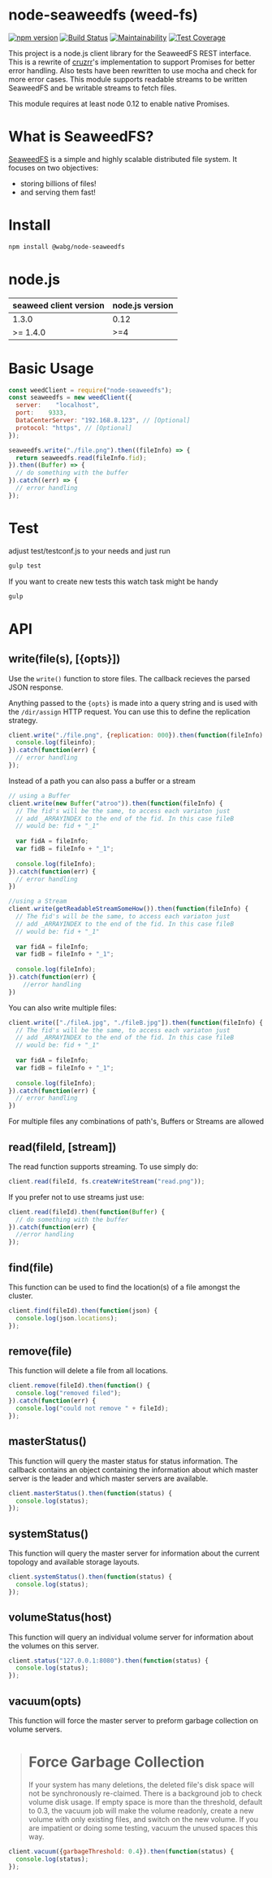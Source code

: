 # node-seaweedfs (weed-fs)
[![npm version](https://badge.fury.io/js/node-seaweedfs.svg)](https://badge.fury.io/js/node-seaweedfs)
[![Build Status](https://travis-ci.org/atroo/node-weedfs.svg?branch=master)](https://travis-ci.org/atroo/node-weedfs)
[![Maintainability](https://api.codeclimate.com/v1/badges/65e9f87b30d7e2d52239/maintainability)](https://codeclimate.com/github/atroo/node-weedfs/maintainability)
[![Test Coverage](https://api.codeclimate.com/v1/badges/65e9f87b30d7e2d52239/test_coverage)](https://codeclimate.com/github/atroo/node-weedfs/test_coverage)

This project is a node.js client library for the SeaweedFS REST interface. This is a rewrite of [cruzrr](https://github.com/cruzrr/node-weedfs)'s implementation to support Promises for better error handling. Also tests have been rewritten to use mocha and check for more error cases. This module supports readable streams to be written SeaweedFS and be writable streams to fetch files.

This module requires at least node 0.12 to enable native Promises.

# What is SeaweedFS?

[SeaweedFS](https://github.com/chrislusf/seaweedfs) is a simple and highly scalable distributed file system. It focuses on two objectives:
* storing billions of files!
* and serving them fast!

# Install

```bash
npm install @wabg/node-seaweedfs
```

# node.js

|seaweed client version|node.js version|
|---|---|
|1.3.0|0.12|
|>= 1.4.0|>=4|

# Basic Usage

```js
const weedClient = require("node-seaweedfs");
const seaweedfs = new weedClient({
  server:    "localhost",
  port:    9333,
  DataCenterServer: "192.168.8.123", // [Optional] 
  protocol: "https", // [Optional] 
});

seaweedfs.write("./file.png").then((fileInfo) => {
  return seaweedfs.read(fileInfo.fid);
}).then((Buffer) => {
  // do something with the buffer
}).catch((err) => {
  // error handling
});
```

# Test

adjust test/testconf.js to your needs and just run

```js
gulp test
```

If you want to create new tests this watch task might be handy

```js
gulp
```

# API

## write(file(s), [{opts}])

Use the <code>write()</code> function to store files.  The callback recieves the parsed JSON response.

Anything passed to the <code>{opts}</code> is made into a query string and
is used with the <code>/dir/assign</code> HTTP request.  You can use this to define the replication strategy.

```js
client.write("./file.png", {replication: 000}).then(function(fileInfo) {
  console.log(fileinfo);
}).catch(function(err) {
  // error handling
});
```

Instead of a path you can also pass a buffer or a stream

```js
// using a Buffer
client.write(new Buffer("atroo")).then(function(fileInfo) {
  // The fid's will be the same, to access each variaton just
  // add _ARRAYINDEX to the end of the fid. In this case fileB
  // would be: fid + "_1"
  
  var fidA = fileInfo;
  var fidB = fileInfo + "_1";
  
  console.log(fileInfo);
}).catch(function(err) {
  // error handling
})

//using a Stream
client.write(getReadableStreamSomeHow()).then(function(fileInfo) {
  // The fid's will be the same, to access each variaton just
  // add _ARRAYINDEX to the end of the fid. In this case fileB
  // would be: fid + "_1"
  
  var fidA = fileInfo;
  var fidB = fileInfo + "_1";
  
  console.log(fileInfo);
}).catch(function(err) {
    //error handling
})
```

You can also write multiple files:

```js
client.write(["./fileA.jpg", "./fileB.jpg"]).then(function(fileInfo) {
  // The fid's will be the same, to access each variaton just
  // add _ARRAYINDEX to the end of the fid. In this case fileB
  // would be: fid + "_1"
  
  var fidA = fileInfo;
  var fidB = fileInfo + "_1";
  
  console.log(fileInfo);
}).catch(function(err) {
  // error handling
})
```

For multiple files any combinations of path's, Buffers or Streams are allowed

## read(fileId, [stream])

The read function supports streaming.  To use simply do:

```js
client.read(fileId, fs.createWriteStream("read.png"));
```

If you prefer not to use streams just use:

```js
client.read(fileId).then(function(Buffer) {
  // do something with the buffer
}).catch(function(err) {
  //error handling
});
```

## find(file)

This function can be used to find the location(s) of a file amongst the cluster.

```js
client.find(fileId).then(function(json) {
  console.log(json.locations);
});
```

## remove(file)

This function will delete a file from all locations.

```js
client.remove(fileId).then(function() {
  console.log("removed filed");
}).catch(function(err) {
  console.log("could not remove " + fileId);
});
```

## masterStatus()

This function will query the master status for status information.  The callback contains an object containing the information about which master server is the leader and which master servers are available.

```js
client.masterStatus().then(function(status) {
  console.log(status);
});
```

## systemStatus()

This function will query the master server for information about the current topology and available storage layouts.

```js
client.systemStatus().then(function(status) {
  console.log(status);
});
```

## volumeStatus(host)

This function will query an individual volume server for information about the volumes on this server.

```js
client.status("127.0.0.1:8080").then(function(status) {
  console.log(status);
});
```

## vacuum(opts)

This function will force the master server to preform garbage collection on volume servers.

> # Force Garbage Collection
>
> If your system has many deletions, the deleted file's disk space will not be synchronously re-claimed. There is a background job to check volume disk usage. If empty space is more than the threshold, default to 0.3, the vacuum job will make the volume readonly, create a new volume with only existing files, and switch on the new volume. If you are impatient or doing some testing, vacuum the unused spaces this way.

```js
client.vacuum({garbageThreshold: 0.4}).then(function(status) {
  console.log(status);
});
```
